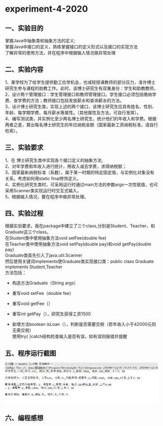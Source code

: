 # experiment-4-2020
## 一、实验目的  
掌握Java中抽象类和抽象方法的定义;  
掌握Java中接口的定义，熟练掌握接口的定义形式以及接口的实现方法  
了解异常的使用方法，并在程序中根据输入情况做异常处理  
## 二、实验内容  
1、某学校为了给学生提供勤工俭学机会，也减轻授课教师的部分压力，准许博士研究生参与课程的助教工作。此时，该博士研究生有双重身份：学生和助教教师。  
2、设计两个管理接口：学生管理接口和教师管理接口。学生接口必须包括缴纳学费、查学费的方法；教师接口包括发放薪水和查询薪水的方法。  
3、设计博士研究生类，实现上述的两个接口，该博士研究生应具有姓名、性别、年龄、每学期学费、每月薪水等属性。（其他属性及方法，可自行发挥）。  
4、编写测试类，并实例化至少两名博士研究生，统计他们的年收入和学费。根据两者之差，算出每名博士研究生的年应纳税金额（国家最新工资纳税标准，请自行检索）。  

## 三、实验要求  
  
1、在 博士研究生类中实现各个接口定义的抽象方法;  
2、对年学费和年收入进行统计，用收入减去学费，求得纳税额；  
3、国家最新纳税标准（系数），属于某一时期的特定固定值，与实例化对象没有关系，考虑如何用static  final修饰定义。  
4、实例化研究生类时，可采用运行时通过main方法的参数args一次性赋值，也可采用Scanner类实现运行时交互式输入。  
5、根据输入情况，要在程序中做异常处理。  

## 四、实验过程  
根据实验要求，我在package中建立了三个class,分别是Student、Teacher、和Graduate这三个class。  
在Student类中使用抽象方法void setFee(double fee)  
在Teacher类中使用抽象方法void setPay(double pay)和void getPay(double pay)  
Graduate类首先引入了java.util.Scanner  
然后使用关键词implements使Graduate类实现接口类：public class Graduate implements Student,Teacher  
方法包括：
- 构造方法Graduate（String args）  

- 重写void setFee（double fee）  

- 重写void getFee（）  

- 重写int getPay（），研究生获得工资1500  

- 新增方法boolean isLoan（），判断是否需要交税（若年收入小于42000元则无需交税）  
使用try{
       }catch结构检查输入是否有误，如有误则报错并提醒  
## 五、程序运行截图  
![运行截图](https://raw.githubusercontent.com/FanJiahang/Experiment-3-2020/main/java_experiment_3.png)  
## 六、编程感想  
   

